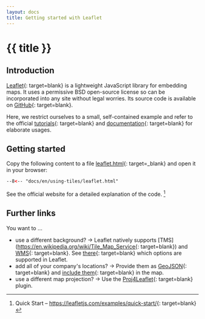 ```yaml
---
layout: docs
title: Getting started with Leaflet
---
```


# {{ title }}

## Introduction

[Leaflet](http://leafletjs.com/){: target=blank} is a lightweight JavaScript library for embedding maps. It uses a permissive BSD open-source license so can be incorporated into any site without legal worries. Its source code is available on [GitHub](http://github.com/Leaflet/Leaflet){: target=blank}.

Here, we restrict ourselves to a small, self-contained example and refer to the official [tutorials](http://leafletjs.com/examples.html){: target=blank} and [documentation](http://leafletjs.com/reference.html){: target=blank} for elaborate usages.

## Getting started

Copy the following content to a file [leaflet.html](leaflet.html){: target=_blank} and open it in your browser:

``` html title="leaflet.html"
--8<-- "docs/en/using-tiles/leaflet.html"
```

See the official website for a detailed explanation of the code. [^1]

[^1]: Quick Start&nbsp;– <https://leafletjs.com/examples/quick-start/>{: target=blank}

## Further links

You want to …

* use a different background? → Leaflet natively supports [TMS](https://en.wikipedia.org/wiki/Tile_Map_Service{: target=blank}) and [WMS](https://en.wikipedia.org/wiki/Web_Map_Service){: target=blank}. See [there](http://leafletjs.com/reference.html#tilelayer){: target=blank} which options are supported in Leaflet.
* add all of your company's locations? → Provide them as [GeoJSON](http://geojson.org/){: target=blank} and [include them](http://leafletjs.com/examples/geojson.html){: target=blank} in the map.
* use a different map projection? → Use the [Proj4Leaflet](https://github.com/kartena/Proj4Leaflet){: target=blank} plugin.
